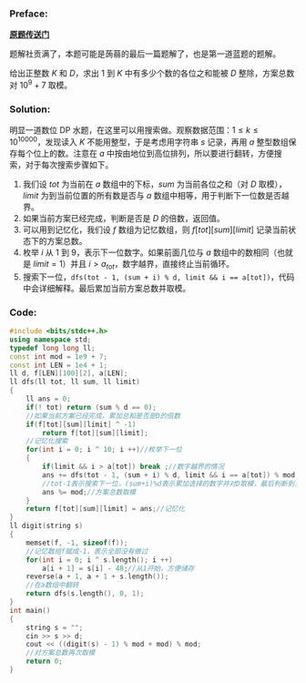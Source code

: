 ### Preface:
[**原题传送门**](https://www.luogu.com.cn/problem/AT_dp_s)

题解社贡满了，本题可能是蒟蒻的最后一篇题解了，也是第一道蓝题的题解。

给出正整数 $K$ 和 $D$，求出 $1$ 到 $K$ 中有多少个数的各位之和能被 $D$ 整除，方案总数对 $10^9 + 7$ 取模。
### Solution:
明显一道数位 DP 水题，在这里可以用搜索做。观察数据范围：$1 \le k \le 10^{10000}$，发现读入 $K$ 不能用整型，于是考虑用字符串 $s$ 记录，再用 $a$ 整型数组保存每个位上的数。注意在 $a$ 中按由地位到高位排列，所以要进行翻转，方便搜索，对于每次搜索步骤如下。

1. 我们设 $tot$ 为当前在 $a$ 数组中的下标，$sum$ 为当前各位之和（对 $D$ 取模），$limit$ 为到当前位置的所有数是否与 $a$ 数组中相等，用于判断下一位数是否越界。
2. 如果当前方案已经完成，判断是否是 $D$ 的倍数，返回值。
3. 可以用到记忆化，我们设 $f$ 数组为记忆数组，则 $f[tot][sum][limit]$ 记录当前状态下的方案总数。
4. 枚举 $i$ 从 $1$ 到 $9$，表示下一位数字。如果前面几位与 $a$ 数组中的数相同（也就是 $limit = 1$）并且 $i > a_{tot}$，数字越界，直接终止当前循环。
5. 搜索下一位，`dfs(tot - 1, (sum + i) % d, limit && i == a[tot])`，代码中会详细解释。最后累加当前方案总数并取模。

### Code:
```cpp
#include <bits/stdc++.h>
using namespace std;
typedef long long ll;
const int mod = 1e9 + 7;
const int LEN = 1e4 + 1;
ll d, f[LEN][100][2], a[LEN];
ll dfs(ll tot, ll sum, ll limit)
{
	ll ans = 0;
	if(! tot) return (sum % d == 0);
	//如果当前方案已经完成，累加总和是否是D的倍数 
	if(f[tot][sum][limit] ^ -1)
		return f[tot][sum][limit];
	//记忆化搜索 
	for(int i = 0; i ^ 10; i ++)//枚举下一位 
	{
		if(limit && i > a[tot]) break ;//数字越界的情况 
		ans += dfs(tot - 1, (sum + i) % d, limit && i == a[tot]) % mod;
		//tot-1表示搜索下一位，(sum+i)%d表示累加选择的数字并对D取模，最后判断到当前有没有限制后一位的值 
		ans %= mod;//方案总数取模 
	}
	return f[tot][sum][limit] = ans;//记忆化 
}
ll digit(string s)
{
	memset(f, -1, sizeof(f));
	//记忆数组f赋成-1，表示全部没有做过 
	for(int i = 0; i ^ s.length(); i ++)
		a[i + 1] = s[i] - 48;//从1开始，方便储存 
	reverse(a + 1, a + 1 + s.length()); 
	//在a数组中翻转 
	return dfs(s.length(), 0, 1);
}
int main()
{
	string s = "";
	cin >> s >> d;
	cout << ((digit(s) - 1) % mod + mod) % mod;
	//对方案总数再次取模 
	return 0;
}
```
